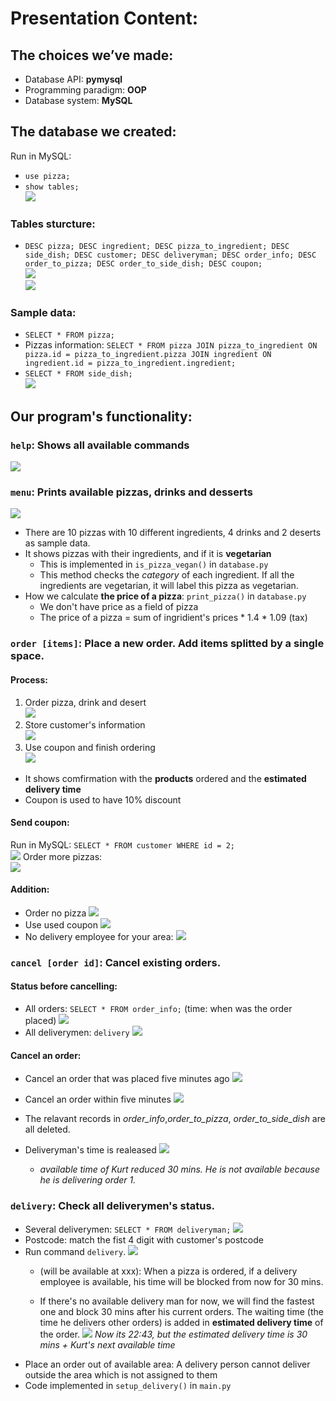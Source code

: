 # Presentation Content:  

## The choices we’ve made:  
+ Database API: **pymysql**  
+ Programming paradigm: **OOP**  
+ Database system: **MySQL**  

## The database we created:
Run in MySQL:
+ `use pizza;`
+ `show tables;`   
![](imgs/dbms1.png)
### Tables sturcture:
+ `DESC pizza; DESC ingredient; DESC pizza_to_ingredient; DESC side_dish; DESC customer; DESC deliveryman; DESC order_info; DESC order_to_pizza; DESC order_to_side_dish; DESC coupon;`   
![](imgs/dbms2.png)   
![](imgs/dbms3.png)
### Sample data:
+ `SELECT * FROM pizza;`
+ Pizzas information: `SELECT * FROM pizza JOIN pizza_to_ingredient ON pizza.id = pizza_to_ingredient.pizza JOIN ingredient ON ingredient.id = pizza_to_ingredient.ingredient;`
+ `SELECT * FROM side_dish;`   
![](imgs/dbms4.png)


## Our program's functionality:
### `help`: Shows all available commands   
![](imgs/help.png)

### `menu`: Prints available pizzas, drinks and desserts   
![](imgs/menu.png)
+ There are 10 pizzas with 10 different ingredients, 4 drinks and 2 deserts as sample data.
+ It shows pizzas with their ingredients, and if it is **vegetarian**
  + This is implemented in `is_pizza_vegan()` in `database.py`
  + This method checks the *category* of each ingredient. If all the ingredients are vegetarian, it will label this pizza as vegetarian.
+ How we calculate **the price of a pizza**: `print_pizza()` in `database.py`  
  + We don't have price as a field of pizza
  + The price of a pizza = sum of ingridient's prices * 1.4 * 1.09 (tax)

### `order [items]`: Place a new order. Add items splitted by a single space.
#### Process:
1. Order pizza, drink and desert   
  ![](imgs/order1.png)
2. Store customer's information  
  ![](imgs/order2.png)
3. Use coupon and finish ordering   
  ![](imgs/order3.png)
+ It shows comfirmation with the **products** ordered and the **estimated delivery time**
+ Coupon is used to have 10% discount

#### Send coupon:
Run in MySQL: `SELECT * FROM customer WHERE id = 2;`   
![](imgs/coupon1.png)
Order more pizzas:   
![](imgs/coupon2.png)

#### Addition:
+ Order no pizza
  ![](imgs/order4.png)
+ Use used coupon
  ![](imgs/order5.png)
+ No delivery employee for your area:
  ![](imgs/order6.png)

### `cancel [order id]`: Cancel existing orders.
#### Status before cancelling:
+ All orders: `SELECT * FROM order_info;` (time: when was the order placed)
  ![](imgs/cancel1.png)
+ All deliverymen:
  `delivery`
  ![](imgs/cancel2.png)

#### Cancel an order:
+ Cancel an order that was placed five minutes ago
  ![](imgs/cancel3.png)
+ Cancel an order within five minutes
  ![](imgs/cancel4.png)

+ The relavant records in *order_info*,*order_to_pizza*, *order_to_side_dish* are all deleted.
+ Deliveryman's time is realeased
  ![](imgs/cancel5.png)
  + *available time of Kurt reduced 30 mins. He is not available because he is delivering order 1.*

### `delivery`: Check all deliverymen's status.
+ Several deliverymen: `SELECT * FROM deliveryman;`
  ![](imgs/delivery1.png)
+ Postcode: match the fist 4 digit with customer's postcode
+ Run command `delivery`. 
   ![](imgs/cancel5.png)
  + (will be available at xxx): When a pizza is ordered, if a delivery employee is available, his time will be blocked from now for 30 mins.

  + If there's no available delivery man for now, we will find the fastest one and block 30 mins after his current orders. The waiting time (the time he delivers other orders) is added in **estimated delivery time** of the order.
    ![](imgs/delivery1.png)
  *Now its 22:43, but the estimated delivery time is 30 mins + Kurt's next available time*
+ Place an order out of available area: A delivery person cannot deliver outside the area which is not assigned to them
+ Code implemented in `setup_delivery()` in `main.py`